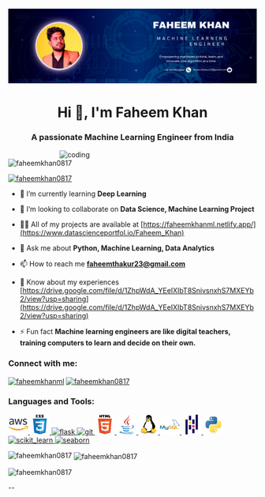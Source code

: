 ![logo](https://github.com/FaheemKhan0817/FaheemKhan0817/blob/main/Faheem%20Khan%20Banner.png)
<h1 align="center">Hi 👋, I'm Faheem Khan</h1>
<h3 align="center">A passionate Machine Learning Engineer from India</h3>
<img align="right" alt="coding" width="400" src="https://camo.githubusercontent.com/7de37139d0b4c1ce40865e799b446c0e963a3dd8fb68d239707237c40604fa3d/68747470733a2f2f63646e2e6472696262626c652e636f6d2f75736572732f3733303730332f73637265656e73686f74732f363538313234332f6176656e746f2e676966"

<p align="left"> <img src="https://komarev.com/ghpvc/?username=faheemkhan0817&label=Profile%20views&color=0e75b6&style=flat" alt="faheemkhan0817" /> </p>

<p align="left"> <a href="https://github.com/ryo-ma/github-profile-trophy"><img src="https://github-profile-trophy.vercel.app/?username=faheemkhan0817" alt="faheemkhan0817" /></a> </p>

- 🌱 I’m currently learning **Deep Learning**

- 👯 I’m looking to collaborate on **Data Science, Machine Learning Project**

- 👨‍💻 All of my projects are available at [https://faheemkhanml.netlify.app/](https://www.datascienceportfol.io/Faheem_Khan)

- 💬 Ask me about **Python, Machine Learning, Data Analytics**

- 📫 How to reach me **faheemthakur23@gmail.com**

- 📄 Know about my experiences [https://drive.google.com/file/d/1ZhpWdA_YEeIXIbT8SnivsnxhS7MXEYb2/view?usp=sharing](https://drive.google.com/file/d/1ZhpWdA_YEeIXIbT8SnivsnxhS7MXEYb2/view?usp=sharing)

- ⚡ Fun fact **Machine learning engineers are like digital teachers, training computers to learn and decide on their own.**

<h3 align="left">Connect with me:</h3>
<p align="left">
<a href="https://linkedin.com/in/faheemkhanml" target="blank"><img align="center" src="https://raw.githubusercontent.com/rahuldkjain/github-profile-readme-generator/master/src/images/icons/Social/linked-in-alt.svg" alt="faheemkhanml" height="30" width="40" /></a>
<a href="https://kaggle.com/faheemkhan0817" target="blank"><img align="center" src="https://raw.githubusercontent.com/rahuldkjain/github-profile-readme-generator/master/src/images/icons/Social/kaggle.svg" alt="faheemkhan0817" height="30" width="40" /></a>
</p>

<h3 align="left">Languages and Tools:</h3>
<p align="left"> <a href="https://aws.amazon.com" target="_blank" rel="noreferrer"> <img src="https://raw.githubusercontent.com/devicons/devicon/master/icons/amazonwebservices/amazonwebservices-original-wordmark.svg" alt="aws" width="40" height="40"/> </a> <a href="https://www.w3schools.com/css/" target="_blank" rel="noreferrer"> <img src="https://raw.githubusercontent.com/devicons/devicon/master/icons/css3/css3-original-wordmark.svg" alt="css3" width="40" height="40"/> </a> <a href="https://flask.palletsprojects.com/" target="_blank" rel="noreferrer"> <img src="https://www.vectorlogo.zone/logos/pocoo_flask/pocoo_flask-icon.svg" alt="flask" width="40" height="40"/> </a> <a href="https://git-scm.com/" target="_blank" rel="noreferrer"> <img src="https://www.vectorlogo.zone/logos/git-scm/git-scm-icon.svg" alt="git" width="40" height="40"/> </a> <a href="https://www.w3.org/html/" target="_blank" rel="noreferrer"> <img src="https://raw.githubusercontent.com/devicons/devicon/master/icons/html5/html5-original-wordmark.svg" alt="html5" width="40" height="40"/> </a> <a href="https://www.java.com" target="_blank" rel="noreferrer"> <img src="https://raw.githubusercontent.com/devicons/devicon/master/icons/java/java-original.svg" alt="java" width="40" height="40"/> </a> <a href="https://www.linux.org/" target="_blank" rel="noreferrer"> <img src="https://raw.githubusercontent.com/devicons/devicon/master/icons/linux/linux-original.svg" alt="linux" width="40" height="40"/> </a> <a href="https://www.mysql.com/" target="_blank" rel="noreferrer"> <img src="https://raw.githubusercontent.com/devicons/devicon/master/icons/mysql/mysql-original-wordmark.svg" alt="mysql" width="40" height="40"/> </a> <a href="https://pandas.pydata.org/" target="_blank" rel="noreferrer"> <img src="https://raw.githubusercontent.com/devicons/devicon/2ae2a900d2f041da66e950e4d48052658d850630/icons/pandas/pandas-original.svg" alt="pandas" width="40" height="40"/> </a> <a href="https://www.python.org" target="_blank" rel="noreferrer"> <img src="https://raw.githubusercontent.com/devicons/devicon/master/icons/python/python-original.svg" alt="python" width="40" height="40"/> </a> <a href="https://scikit-learn.org/" target="_blank" rel="noreferrer"> <img src="https://upload.wikimedia.org/wikipedia/commons/0/05/Scikit_learn_logo_small.svg" alt="scikit_learn" width="40" height="40"/> </a> <a href="https://seaborn.pydata.org/" target="_blank" rel="noreferrer"> <img src="https://seaborn.pydata.org/_images/logo-mark-lightbg.svg" alt="seaborn" width="40" height="40"/> </a> </p>

<p><img align="left" src="https://github-readme-stats.vercel.app/api/top-langs?username=faheemkhan0817&show_icons=true&locale=en&layout=compact" alt="faheemkhan0817" /></p>

<p>&nbsp;<img align="center" src="https://github-readme-stats.vercel.app/api?username=faheemkhan0817&show_icons=true&locale=en" alt="faheemkhan0817" /></p>

<p><img align="center" src="https://github-readme-streak-stats.herokuapp.com/?user=faheemkhan0817&" alt="faheemkhan0817" /></p>--
